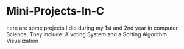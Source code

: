 # Mini-Projects-In-C
here are some projects I did during my 1st and 2nd year in computer Science.
They include:
A voting System and a Sorting Algorithm Visualization
